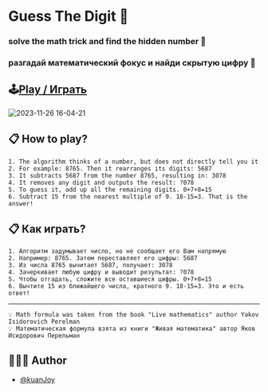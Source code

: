 # Guess The Digit 🎲 
### solve the math trick and find the hidden number 🔮
### разгадай математический фокус и найди скрытую цифру 🔮
## 🕹️[Play / Играть](https://majestic-valkyrie-047d0f.netlify.app/)



![2023-11-26 16-04-21](https://github.com/kuanJoy/guess-the-digit/assets/121744592/1e6b2442-1ce0-4ecc-8803-0adc4cf320e6)


## 📋 How to play?

    1. The algorithm thinks of a number, but does not directly tell you it
    2. For example: 8765. Then it rearranges its digits: 5687
    3. It subtracts 5687 from the number 8765, resulting in: 3078
    4. It removes any digit and outputs the result: ?078
    5. To guess it, add up all the remaining digits. 0+7+8=15
    6. Subtract 15 from the nearest multiple of 9. 18-15=3. That is the answer!

## 📋 Как играть?

    1. Алгоритм задумывает число, но не сообщает его Вам напрямую 
    2. Например: 8765. Затем переставляет его цифры: 5687
    3. Из числа 8765 вычитает 5687, получает: 3078
    4. Зачеркивает любую цифру и выводит результат: ?078
    5. Чтобы отгадать, сложите все оставшиеся цифры. 0+7+8=15
    6. Вычтите 15 из ближайшего числа, кратного 9. 18-15=3. Это и есть ответ!

----------------------------------------------------------------------------
    💡 Math formula was taken from the book "Live mathematics" author Yakov Isidorovich Perelman
    💡 Математическая формула взята из книги "Живая математика" автор Яков Исидорович Перельман

## 👨🏻‍💼 Author
- [@kuanJoy](https://www.github.com/kuanJoy)



